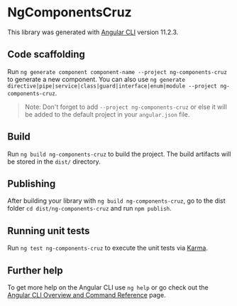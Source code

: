 # NgComponentsCruz

This library was generated with [Angular CLI](https://github.com/angular/angular-cli) version 11.2.3.

## Code scaffolding

Run `ng generate component component-name --project ng-components-cruz` to generate a new component. You can also use `ng generate directive|pipe|service|class|guard|interface|enum|module --project ng-components-cruz`.
> Note: Don't forget to add `--project ng-components-cruz` or else it will be added to the default project in your `angular.json` file. 

## Build

Run `ng build ng-components-cruz` to build the project. The build artifacts will be stored in the `dist/` directory.

## Publishing

After building your library with `ng build ng-components-cruz`, go to the dist folder `cd dist/ng-components-cruz` and run `npm publish`.

## Running unit tests

Run `ng test ng-components-cruz` to execute the unit tests via [Karma](https://karma-runner.github.io).

## Further help

To get more help on the Angular CLI use `ng help` or go check out the [Angular CLI Overview and Command Reference](https://angular.io/cli) page.
